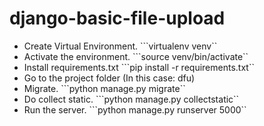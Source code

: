 # django-basic-file-upload
- Create Virtual Environment.
    ```virtualenv venv``
- Activate the environment.
    ```source venv/bin/activate``
- Install requirements.txt
    ```pip install -r requirements.txt``
- Go to the project folder (In this case: dfu)
- Migrate.
    ```python manage.py migrate``
- Do collect static.
    ```python manage.py collectstatic``
- Run the server.
    ```python manage.py runserver 5000``
